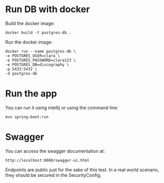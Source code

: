 # Run DB with docker

Build the docker image:

    docker build -t postgres-db .

Run the docker image:

    docker run --name postgres-db \
    -e POSTGRES_USER=clara \
    -e POSTGRES_PASSWORD=clara123 \
    -e POSTGRES_DB=discography \
    -p 5432:5432 \
    -d postgres-db

# Run the app

You can run it using intellij or using the command line:

    mvn spring-boot:run

# Swagger

You can access the swagger documentation at:

    http://localhost:8080/swagger-ui.html

Endpoints are public just for the sake of this test. In a real world scenario, they should be secured
in the SecurityConfig.